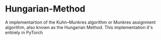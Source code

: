 # Hungarian-Method
 A implementartion of the Kuhn–Munkres algorithm or Munkres assignment algorithm, also known as the Hungarian Method.  This implementation it's entirely in PyTorch
